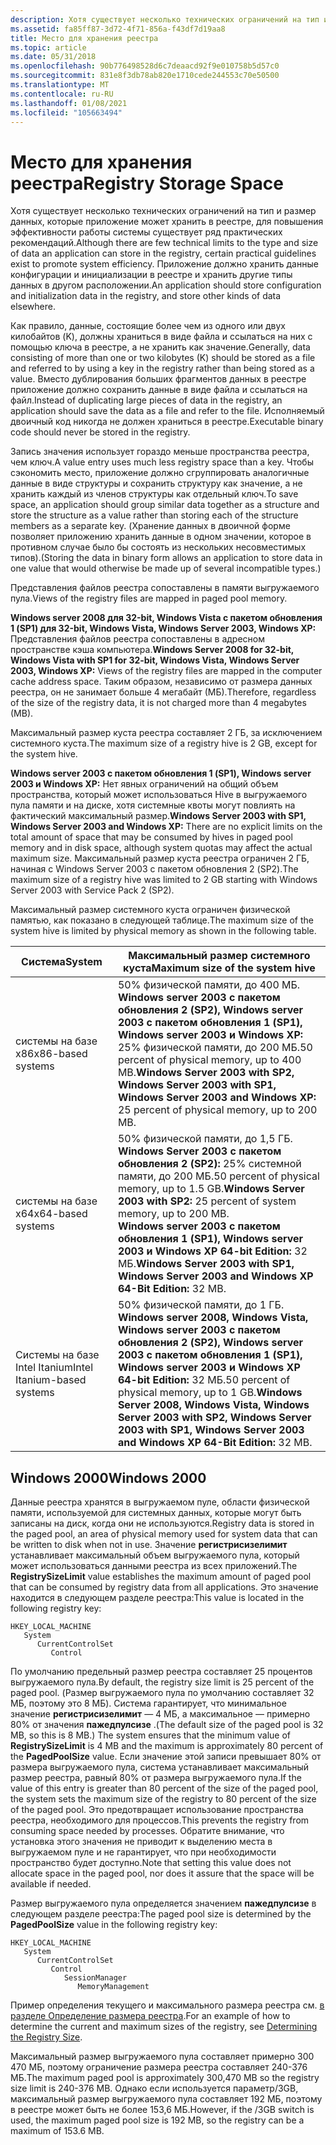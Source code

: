 ```yaml
---
description: Хотя существует несколько технических ограничений на тип и размер данных, которые приложение может хранить в реестре, для повышения эффективности работы системы существует ряд практических рекомендаций.
ms.assetid: fa85ff87-3d72-4f71-856a-f43df7d19aa8
title: Место для хранения реестра
ms.topic: article
ms.date: 05/31/2018
ms.openlocfilehash: 90b776498528d6c7deaacd92f9e010758b5d57c0
ms.sourcegitcommit: 831e8f3db78ab820e1710cede244553c70e50500
ms.translationtype: MT
ms.contentlocale: ru-RU
ms.lasthandoff: 01/08/2021
ms.locfileid: "105663494"
---
```

# <a name="registry-storage-space"></a><span data-ttu-id="75a64-103">Место для хранения реестра</span><span class="sxs-lookup"><span data-stu-id="75a64-103">Registry Storage Space</span></span>

<span data-ttu-id="75a64-104">Хотя существует несколько технических ограничений на тип и размер данных, которые приложение может хранить в реестре, для повышения эффективности работы системы существует ряд практических рекомендаций.</span><span class="sxs-lookup"><span data-stu-id="75a64-104">Although there are few technical limits to the type and size of data an application can store in the registry, certain practical guidelines exist to promote system efficiency.</span></span> <span data-ttu-id="75a64-105">Приложение должно хранить данные конфигурации и инициализации в реестре и хранить другие типы данных в другом расположении.</span><span class="sxs-lookup"><span data-stu-id="75a64-105">An application should store configuration and initialization data in the registry, and store other kinds of data elsewhere.</span></span>

<span data-ttu-id="75a64-106">Как правило, данные, состоящие более чем из одного или двух килобайтов (K), должны храниться в виде файла и ссылаться на них с помощью ключа в реестре, а не хранить как значение.</span><span class="sxs-lookup"><span data-stu-id="75a64-106">Generally, data consisting of more than one or two kilobytes (K) should be stored as a file and referred to by using a key in the registry rather than being stored as a value.</span></span> <span data-ttu-id="75a64-107">Вместо дублирования больших фрагментов данных в реестре приложение должно сохранить данные в виде файла и ссылаться на файл.</span><span class="sxs-lookup"><span data-stu-id="75a64-107">Instead of duplicating large pieces of data in the registry, an application should save the data as a file and refer to the file.</span></span> <span data-ttu-id="75a64-108">Исполняемый двоичный код никогда не должен храниться в реестре.</span><span class="sxs-lookup"><span data-stu-id="75a64-108">Executable binary code should never be stored in the registry.</span></span>

<span data-ttu-id="75a64-109">Запись значения использует гораздо меньше пространства реестра, чем ключ.</span><span class="sxs-lookup"><span data-stu-id="75a64-109">A value entry uses much less registry space than a key.</span></span> <span data-ttu-id="75a64-110">Чтобы сэкономить место, приложение должно сгруппировать аналогичные данные в виде структуры и сохранить структуру как значение, а не хранить каждый из членов структуры как отдельный ключ.</span><span class="sxs-lookup"><span data-stu-id="75a64-110">To save space, an application should group similar data together as a structure and store the structure as a value rather than storing each of the structure members as a separate key.</span></span> <span data-ttu-id="75a64-111">(Хранение данных в двоичной форме позволяет приложению хранить данные в одном значении, которое в противном случае было бы состоять из нескольких несовместимых типов).</span><span class="sxs-lookup"><span data-stu-id="75a64-111">(Storing the data in binary form allows an application to store data in one value that would otherwise be made up of several incompatible types.)</span></span>

<span data-ttu-id="75a64-112">Представления файлов реестра сопоставлены в памяти выгружаемого пула.</span><span class="sxs-lookup"><span data-stu-id="75a64-112">Views of the registry files are mapped in paged pool memory.</span></span>

<span data-ttu-id="75a64-113">**Windows server 2008 для 32-bit, Windows Vista с пакетом обновления 1 (SP1) для 32-bit, Windows Vista, Windows Server 2003, Windows XP:** Представления файлов реестра сопоставлены в адресном пространстве кэша компьютера.</span><span class="sxs-lookup"><span data-stu-id="75a64-113">**Windows Server 2008 for 32-bit, Windows Vista with SP1 for 32-bit, Windows Vista, Windows Server 2003, Windows XP:** Views of the registry files are mapped in the computer cache address space.</span></span> <span data-ttu-id="75a64-114">Таким образом, независимо от размера данных реестра, он не занимает больше 4 мегабайт (МБ).</span><span class="sxs-lookup"><span data-stu-id="75a64-114">Therefore, regardless of the size of the registry data, it is not charged more than 4 megabytes (MB).</span></span>

<span data-ttu-id="75a64-115">Максимальный размер куста реестра составляет 2 ГБ, за исключением системного куста.</span><span class="sxs-lookup"><span data-stu-id="75a64-115">The maximum size of a registry hive is 2 GB, except for the system hive.</span></span>

<span data-ttu-id="75a64-116">**Windows server 2003 с пакетом обновления 1 (SP1), Windows server 2003 и Windows XP:** Нет явных ограничений на общий объем пространства, который может использоваться Hive в выгружаемого пула памяти и на диске, хотя системные квоты могут повлиять на фактический максимальный размер.</span><span class="sxs-lookup"><span data-stu-id="75a64-116">**Windows Server 2003 with SP1, Windows Server 2003 and Windows XP:** There are no explicit limits on the total amount of space that may be consumed by hives in paged pool memory and in disk space, although system quotas may affect the actual maximum size.</span></span> <span data-ttu-id="75a64-117">Максимальный размер куста реестра ограничен 2 ГБ, начиная с Windows Server 2003 с пакетом обновления 2 (SP2).</span><span class="sxs-lookup"><span data-stu-id="75a64-117">The maximum size of a registry hive was limited to 2 GB starting with Windows Server 2003 with Service Pack 2 (SP2).</span></span>

<span data-ttu-id="75a64-118">Максимальный размер системного куста ограничен физической памятью, как показано в следующей таблице.</span><span class="sxs-lookup"><span data-stu-id="75a64-118">The maximum size of the system hive is limited by physical memory as shown in the following table.</span></span> 

| <span data-ttu-id="75a64-119">Система</span><span class="sxs-lookup"><span data-stu-id="75a64-119">System</span></span>                      | <span data-ttu-id="75a64-120">Максимальный размер системного куста</span><span class="sxs-lookup"><span data-stu-id="75a64-120">Maximum size of the system hive</span></span>                                                                                                                                                                                                            |
|-----------------------------|--------------------------------------------------------------------------------------------------------------------------------------------------------------------------------------------------------------------------------------------|
| <span data-ttu-id="75a64-121">системы на базе x86</span><span class="sxs-lookup"><span data-stu-id="75a64-121">x86-based systems</span></span>           | <span data-ttu-id="75a64-122">50% физической памяти, до 400 МБ. **Windows server 2003 с пакетом обновления 2 (SP2), Windows server 2003 с пакетом обновления 1 (SP1), Windows server 2003 и Windows XP:** 25% физической памяти, до 200 МБ.</span><span class="sxs-lookup"><span data-stu-id="75a64-122">50 percent of physical memory, up to 400 MB.**Windows Server 2003 with SP2, Windows Server 2003 with SP1, Windows Server 2003 and Windows XP:** 25 percent of physical memory, up to 200 MB.</span></span><br/>                                    |
| <span data-ttu-id="75a64-123">системы на базе x64</span><span class="sxs-lookup"><span data-stu-id="75a64-123">x64-based systems</span></span>           | <span data-ttu-id="75a64-124">50% физической памяти, до 1,5 ГБ. **Windows Server 2003 с пакетом обновления 2 (SP2):** 25% системной памяти, до 200 МБ.</span><span class="sxs-lookup"><span data-stu-id="75a64-124">50 percent of physical memory, up to 1.5 GB.**Windows Server 2003 with SP2:** 25 percent of system memory, up to 200 MB.</span></span><br/> <span data-ttu-id="75a64-125">**Windows server 2003 с пакетом обновления 1 (SP1), Windows server 2003 и Windows XP 64-bit Edition:** 32 МБ.</span><span class="sxs-lookup"><span data-stu-id="75a64-125">**Windows Server 2003 with SP1, Windows Server 2003 and Windows XP 64-Bit Edition:** 32 MB.</span></span><br/> |
| <span data-ttu-id="75a64-126">Системы на базе Intel Itanium</span><span class="sxs-lookup"><span data-stu-id="75a64-126">Intel Itanium-based systems</span></span> | <span data-ttu-id="75a64-127">50% физической памяти, до 1 ГБ. **Windows server 2008, Windows Vista, Windows server 2003 с пакетом обновления 2 (SP2), Windows server 2003 с пакетом обновления 1 (SP1), Windows server 2003 и Windows XP 64-bit Edition:** 32 МБ.</span><span class="sxs-lookup"><span data-stu-id="75a64-127">50 percent of physical memory, up to 1 GB.**Windows Server 2008, Windows Vista, Windows Server 2003 with SP2, Windows Server 2003 with SP1, Windows Server 2003 and Windows XP 64-Bit Edition:** 32 MB.</span></span><br/>                         |



 

## <a name="windows-2000"></a><span data-ttu-id="75a64-128">Windows 2000</span><span class="sxs-lookup"><span data-stu-id="75a64-128">Windows 2000</span></span>

<span data-ttu-id="75a64-129">Данные реестра хранятся в выгружаемом пуле, области физической памяти, используемой для системных данных, которые могут быть записаны на диск, когда они не используются.</span><span class="sxs-lookup"><span data-stu-id="75a64-129">Registry data is stored in the paged pool, an area of physical memory used for system data that can be written to disk when not in use.</span></span> <span data-ttu-id="75a64-130">Значение **регистрисизелимит** устанавливает максимальный объем выгружаемого пула, который может использоваться данными реестра из всех приложений.</span><span class="sxs-lookup"><span data-stu-id="75a64-130">The **RegistrySizeLimit** value establishes the maximum amount of paged pool that can be consumed by registry data from all applications.</span></span> <span data-ttu-id="75a64-131">Это значение находится в следующем разделе реестра:</span><span class="sxs-lookup"><span data-stu-id="75a64-131">This value is located in the following registry key:</span></span>

```
HKEY_LOCAL_MACHINE
   System
      CurrentControlSet
         Control
```

<span data-ttu-id="75a64-132">По умолчанию предельный размер реестра составляет 25 процентов выгружаемого пула.</span><span class="sxs-lookup"><span data-stu-id="75a64-132">By default, the registry size limit is 25 percent of the paged pool.</span></span> <span data-ttu-id="75a64-133">(Размер выгружаемого пула по умолчанию составляет 32 МБ, поэтому это 8 МБ). Система гарантирует, что минимальное значение **регистрисизелимит** — 4 МБ, а максимальное — примерно 80% от значения **пажедпулсизе** .</span><span class="sxs-lookup"><span data-stu-id="75a64-133">(The default size of the paged pool is 32 MB, so this is 8 MB.) The system ensures that the minimum value of **RegistrySizeLimit** is 4 MB and the maximum is approximately 80 percent of the **PagedPoolSize** value.</span></span> <span data-ttu-id="75a64-134">Если значение этой записи превышает 80% от размера выгружаемого пула, система устанавливает максимальный размер реестра, равный 80% от размера выгружаемого пула.</span><span class="sxs-lookup"><span data-stu-id="75a64-134">If the value of this entry is greater than 80 percent of the size of the paged pool, the system sets the maximum size of the registry to 80 percent of the size of the paged pool.</span></span> <span data-ttu-id="75a64-135">Это предотвращает использование пространства реестра, необходимого для процессов.</span><span class="sxs-lookup"><span data-stu-id="75a64-135">This prevents the registry from consuming space needed by processes.</span></span> <span data-ttu-id="75a64-136">Обратите внимание, что установка этого значения не приводит к выделению места в выгружаемом пуле и не гарантирует, что при необходимости пространство будет доступно.</span><span class="sxs-lookup"><span data-stu-id="75a64-136">Note that setting this value does not allocate space in the paged pool, nor does it assure that the space will be available if needed.</span></span>

<span data-ttu-id="75a64-137">Размер выгружаемого пула определяется значением **пажедпулсизе** в следующем разделе реестра:</span><span class="sxs-lookup"><span data-stu-id="75a64-137">The paged pool size is determined by the **PagedPoolSize** value in the following registry key:</span></span>

```
HKEY_LOCAL_MACHINE
   System
      CurrentControlSet
         Control
            SessionManager
               MemoryManagement
```

<span data-ttu-id="75a64-138">Пример определения текущего и максимального размера реестра см. [в разделе Определение размера реестра](determining-the-registry-size.md).</span><span class="sxs-lookup"><span data-stu-id="75a64-138">For an example of how to determine the current and maximum sizes of the registry, see [Determining the Registry Size](determining-the-registry-size.md).</span></span>

<span data-ttu-id="75a64-139">Максимальный размер выгружаемого пула составляет примерно 300 470 МБ, поэтому ограничение размера реестра составляет 240-376 МБ.</span><span class="sxs-lookup"><span data-stu-id="75a64-139">The maximum paged pool is approximately 300,470 MB so the registry size limit is 240-376 MB.</span></span> <span data-ttu-id="75a64-140">Однако если используется параметр/3GB, максимальный размер выгружаемого пула составляет 192 МБ, поэтому в реестре может быть не более 153,6 МБ.</span><span class="sxs-lookup"><span data-stu-id="75a64-140">However, if the /3GB switch is used, the maximum paged pool size is 192 MB, so the registry can be a maximum of 153.6 MB.</span></span>

 

 




